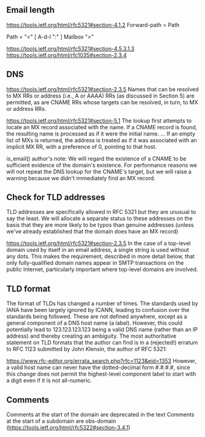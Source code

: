 Email length
------------
https://tools.ietf.org/html/rfc5321#section-4.1.2
  Forward-path   = Path

  Path           = "<" [ A-d-l ":" ] Mailbox ">"

https://tools.ietf.org/html/rfc5321#section-4.5.3.1.3
https://tools.ietf.org/html/rfc1035#section-2.3.4

DNS
---

https://tools.ietf.org/html/rfc5321#section-2.3.5
  Names that can
  be resolved to MX RRs or address (i.e., A or AAAA) RRs (as discussed
  in Section 5) are permitted, as are CNAME RRs whose targets can be
  resolved, in turn, to MX or address RRs.

https://tools.ietf.org/html/rfc5321#section-5.1
  The lookup first attempts to locate an MX record associated with the
  name.  If a CNAME record is found, the resulting name is processed as
  if it were the initial name. ... If an empty list of MXs is returned,
  the address is treated as if it was associated with an implicit MX
  RR, with a preference of 0, pointing to that host.

is_email() author's note: We will regard the existence of a CNAME to be
sufficient evidence of the domain's existence. For performance reasons
we will not repeat the DNS lookup for the CNAME's target, but we will
raise a warning because we didn't immediately find an MX record.

Check for TLD addresses
-----------------------
TLD addresses are specifically allowed in RFC 5321 but they are
unusual to say the least. We will allocate a separate
status to these addresses on the basis that they are more likely
to be typos than genuine addresses (unless we've already
established that the domain does have an MX record)

https://tools.ietf.org/html/rfc5321#section-2.3.5
  In the case
  of a top-level domain used by itself in an email address, a single
  string is used without any dots.  This makes the requirement,
  described in more detail below, that only fully-qualified domain
  names appear in SMTP transactions on the public Internet,
  particularly important where top-level domains are involved.

TLD format
----------
The format of TLDs has changed a number of times. The standards
used by IANA have been largely ignored by ICANN, leading to
confusion over the standards being followed. These are not defined
anywhere, except as a general component of a DNS host name (a label).
However, this could potentially lead to 123.123.123.123 being a
valid DNS name (rather than an IP address) and thereby creating
an ambiguity. The most authoritative statement on TLD formats that
the author can find is in a (rejected!) erratum to RFC 1123
submitted by John Klensin, the author of RFC 5321:

https://www.rfc-editor.org/errata_search.php?rfc=1123&eid=1353
  However, a valid host name can never have the dotted-decimal
  form #.#.#.#, since this change does not permit the highest-level
  component label to start with a digit even if it is not all-numeric.

Comments
--------
Comments at the start of the domain are deprecated in the text
Comments at the start of a subdomain are obs-domain
(https://tools.ietf.org/html/rfc5322#section-3.4.1)
